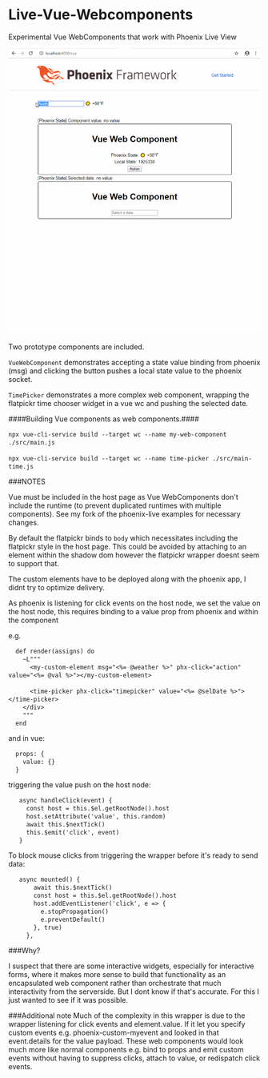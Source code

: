 # Live-Vue-Webcomponents
Experimental Vue WebComponents that work with Phoenix Live View

![example](docs/live-vue-view.gif)

Two prototype components are included. 

`VueWebComponent` demonstrates accepting a state value binding from phoenix (msg) and clicking the button pushes a local state value to the phoenix socket.

`TimePicker` demonstrates a more complex web component, wrapping the flatpickr time chooser widget in a vue wc and pushing the selected date.
 
####Building Vue components as web components.####  
```ecmascript 6
npx vue-cli-service build --target wc --name my-web-component ./src/main.js

npx vue-cli-service build --target wc --name time-picker ./src/main-time.js
```

###NOTES

Vue must be included in the host page as Vue WebComponents don't include the runtime (to prevent duplicated runtimes with multiple components). See my fork of the phoenix-live examples for necessary changes.

By default the flatpickr binds to `body` which necessitates including the flatpickr style in the host page. This could be avoided by attaching to an element within the shadow dom however the flatpickr wrapper doesnt seem to support that. 

The custom elements have to be deployed along with the phoenix app, I didnt try to optimize delivery. 

As phoenix is listening for click events on the host node, we set the value on the host node, this requires binding to a value prop from phoenix and within the component

e.g. 

```
  def render(assigns) do
    ~L"""
      <my-custom-element msg="<%= @weather %>" phx-click="action" value="<%= @val %>"></my-custom-element>

      <time-picker phx-click="timepicker" value="<%= @selDate %>"></time-picker>
    </div>
    """
  end
``` 

and in vue:

```ecmascript 6
  props: {
    value: {}
  }
```

triggering the value push on the host node:

```ecmascript 6
   async handleClick(event) {
     const host = this.$el.getRootNode().host
     host.setAttribute('value', this.random)
     await this.$nextTick()
     this.$emit('click', event)
   }
```

To block mouse clicks from triggering the wrapper before it's ready to send data:

```ecmascript 6
   async mounted() {
       await this.$nextTick()
       const host = this.$el.getRootNode().host
       host.addEventListener('click', e => {
         e.stopPropagation()
         e.preventDefault()
       }, true)
     },
```

###Why?

I suspect that there are some interactive widgets, especially for interactive forms, where it makes more sense to build that functionality as an encapsulated web component rather than orchestrate that much interactivity from the serverside. But I dont know if that's accurate. For this I just wanted to see if it was possible. 

###Additional note
Much of the complexity in this wrapper is due to the wrapper listening for click events and element.value. If it let you specify custom events e.g. phoenix-custom-myevent and looked in that event.details for the value payload. These web components would look much more like normal components e.g. bind to props and emit custom events without having to suppress clicks, attach to value, or redispatch click events. 







